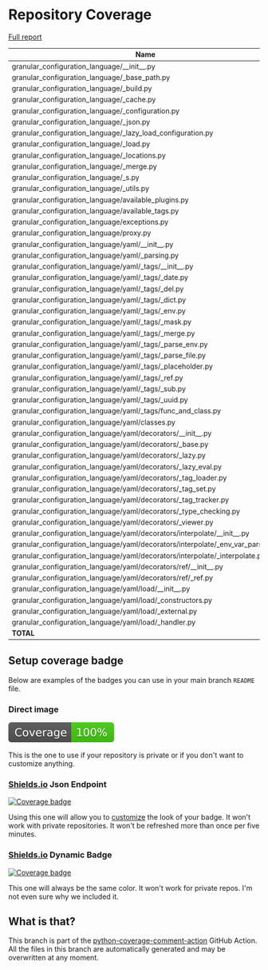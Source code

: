 # Repository Coverage

[Full report](https://htmlpreview.github.io/?https://github.com/lifedox/granular-configuration-language/blob/python-coverage-comment-action-data/htmlcov/index.html)

| Name                                                                                |    Stmts |     Miss |   Branch |   BrPart |    Cover |   Missing |
|------------------------------------------------------------------------------------ | -------: | -------: | -------: | -------: | -------: | --------: |
| granular\_configuration\_language/\_\_init\_\_.py                                   |        6 |        0 |        0 |        0 |     100% |           |
| granular\_configuration\_language/\_base\_path.py                                   |       14 |        0 |        6 |        0 |     100% |           |
| granular\_configuration\_language/\_build.py                                        |       51 |        0 |       18 |        0 |     100% |           |
| granular\_configuration\_language/\_cache.py                                        |       67 |        0 |       12 |        0 |     100% |           |
| granular\_configuration\_language/\_configuration.py                                |      150 |        0 |       22 |        0 |     100% |           |
| granular\_configuration\_language/\_json.py                                         |       34 |        0 |       18 |        0 |     100% |           |
| granular\_configuration\_language/\_lazy\_load\_configuration.py                    |       88 |        0 |        2 |        0 |     100% |           |
| granular\_configuration\_language/\_load.py                                         |       23 |        0 |        4 |        0 |     100% |           |
| granular\_configuration\_language/\_locations.py                                    |       78 |        0 |        6 |        0 |     100% |           |
| granular\_configuration\_language/\_merge.py                                        |       24 |        0 |       12 |        0 |     100% |           |
| granular\_configuration\_language/\_s.py                                            |        2 |        0 |        0 |        0 |     100% |           |
| granular\_configuration\_language/\_utils.py                                        |       46 |        0 |        8 |        0 |     100% |           |
| granular\_configuration\_language/available\_plugins.py                             |        0 |        0 |        0 |        0 |     100% |           |
| granular\_configuration\_language/available\_tags.py                                |        0 |        0 |        0 |        0 |     100% |           |
| granular\_configuration\_language/exceptions.py                                     |       45 |        0 |        0 |        0 |     100% |           |
| granular\_configuration\_language/proxy.py                                          |        2 |        0 |        0 |        0 |     100% |           |
| granular\_configuration\_language/yaml/\_\_init\_\_.py                              |        3 |        0 |        0 |        0 |     100% |           |
| granular\_configuration\_language/yaml/\_parsing.py                                 |       55 |        0 |       18 |        0 |     100% |           |
| granular\_configuration\_language/yaml/\_tags/\_\_init\_\_.py                       |        4 |        0 |        0 |        0 |     100% |           |
| granular\_configuration\_language/yaml/\_tags/\_date.py                             |       22 |        0 |        2 |        0 |     100% |           |
| granular\_configuration\_language/yaml/\_tags/\_del.py                              |        6 |        0 |        0 |        0 |     100% |           |
| granular\_configuration\_language/yaml/\_tags/\_dict.py                             |        7 |        0 |        0 |        0 |     100% |           |
| granular\_configuration\_language/yaml/\_tags/\_env.py                              |       11 |        0 |        0 |        0 |     100% |           |
| granular\_configuration\_language/yaml/\_tags/\_mask.py                             |        8 |        0 |        0 |        0 |     100% |           |
| granular\_configuration\_language/yaml/\_tags/\_merge.py                            |       10 |        0 |        0 |        0 |     100% |           |
| granular\_configuration\_language/yaml/\_tags/\_parse\_env.py                       |       43 |        0 |        8 |        0 |     100% |           |
| granular\_configuration\_language/yaml/\_tags/\_parse\_file.py                      |       30 |        0 |        4 |        0 |     100% |           |
| granular\_configuration\_language/yaml/\_tags/\_placeholder.py                      |        7 |        0 |        0 |        0 |     100% |           |
| granular\_configuration\_language/yaml/\_tags/\_ref.py                              |        8 |        0 |        0 |        0 |     100% |           |
| granular\_configuration\_language/yaml/\_tags/\_sub.py                              |        8 |        0 |        0 |        0 |     100% |           |
| granular\_configuration\_language/yaml/\_tags/\_uuid.py                             |        8 |        0 |        0 |        0 |     100% |           |
| granular\_configuration\_language/yaml/\_tags/func\_and\_class.py                   |       34 |        0 |        4 |        0 |     100% |           |
| granular\_configuration\_language/yaml/classes.py                                   |       92 |        0 |        4 |        0 |     100% |           |
| granular\_configuration\_language/yaml/decorators/\_\_init\_\_.py                   |        6 |        0 |        0 |        0 |     100% |           |
| granular\_configuration\_language/yaml/decorators/\_base.py                         |       86 |        0 |       12 |        0 |     100% |           |
| granular\_configuration\_language/yaml/decorators/\_lazy.py                         |       41 |        0 |        4 |        0 |     100% |           |
| granular\_configuration\_language/yaml/decorators/\_lazy\_eval.py                   |       24 |        0 |        0 |        0 |     100% |           |
| granular\_configuration\_language/yaml/decorators/\_tag\_loader.py                  |       43 |        0 |        6 |        0 |     100% |           |
| granular\_configuration\_language/yaml/decorators/\_tag\_set.py                     |       35 |        0 |        8 |        0 |     100% |           |
| granular\_configuration\_language/yaml/decorators/\_tag\_tracker.py                 |       19 |        0 |        0 |        0 |     100% |           |
| granular\_configuration\_language/yaml/decorators/\_type\_checking.py               |       58 |        0 |        2 |        0 |     100% |           |
| granular\_configuration\_language/yaml/decorators/\_viewer.py                       |       83 |        0 |        8 |        0 |     100% |           |
| granular\_configuration\_language/yaml/decorators/interpolate/\_\_init\_\_.py       |        2 |        0 |        0 |        0 |     100% |           |
| granular\_configuration\_language/yaml/decorators/interpolate/\_env\_var\_parser.py |       23 |        0 |        4 |        0 |     100% |           |
| granular\_configuration\_language/yaml/decorators/interpolate/\_interpolate.py      |       72 |        0 |       18 |        0 |     100% |           |
| granular\_configuration\_language/yaml/decorators/ref/\_\_init\_\_.py               |        2 |        0 |        0 |        0 |     100% |           |
| granular\_configuration\_language/yaml/decorators/ref/\_ref.py                      |       39 |        0 |       14 |        0 |     100% |           |
| granular\_configuration\_language/yaml/load/\_\_init\_\_.py                         |        2 |        0 |        0 |        0 |     100% |           |
| granular\_configuration\_language/yaml/load/\_constructors.py                       |       17 |        0 |        6 |        0 |     100% |           |
| granular\_configuration\_language/yaml/load/\_external.py                           |       18 |        0 |        4 |        0 |     100% |           |
| granular\_configuration\_language/yaml/load/\_handler.py                            |       23 |        0 |        4 |        0 |     100% |           |
|                                                                           **TOTAL** | **1579** |    **0** |  **238** |    **0** | **100%** |           |


## Setup coverage badge

Below are examples of the badges you can use in your main branch `README` file.

### Direct image

[![Coverage badge](https://raw.githubusercontent.com/lifedox/granular-configuration-language/python-coverage-comment-action-data/badge.svg)](https://htmlpreview.github.io/?https://github.com/lifedox/granular-configuration-language/blob/python-coverage-comment-action-data/htmlcov/index.html)

This is the one to use if your repository is private or if you don't want to customize anything.

### [Shields.io](https://shields.io) Json Endpoint

[![Coverage badge](https://img.shields.io/endpoint?url=https://raw.githubusercontent.com/lifedox/granular-configuration-language/python-coverage-comment-action-data/endpoint.json)](https://htmlpreview.github.io/?https://github.com/lifedox/granular-configuration-language/blob/python-coverage-comment-action-data/htmlcov/index.html)

Using this one will allow you to [customize](https://shields.io/endpoint) the look of your badge.
It won't work with private repositories. It won't be refreshed more than once per five minutes.

### [Shields.io](https://shields.io) Dynamic Badge

[![Coverage badge](https://img.shields.io/badge/dynamic/json?color=brightgreen&label=coverage&query=%24.message&url=https%3A%2F%2Fraw.githubusercontent.com%2Flifedox%2Fgranular-configuration-language%2Fpython-coverage-comment-action-data%2Fendpoint.json)](https://htmlpreview.github.io/?https://github.com/lifedox/granular-configuration-language/blob/python-coverage-comment-action-data/htmlcov/index.html)

This one will always be the same color. It won't work for private repos. I'm not even sure why we included it.

## What is that?

This branch is part of the
[python-coverage-comment-action](https://github.com/marketplace/actions/python-coverage-comment)
GitHub Action. All the files in this branch are automatically generated and may be
overwritten at any moment.